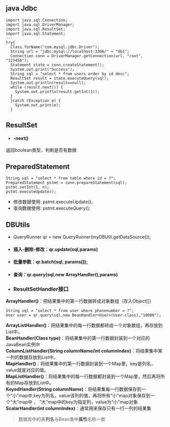 ## java Jdbc
```
import java.sql.Connection;
import java.sql.DriverManager;
import java.sql.ResultSet;
import java.sql.Statement;
···
try{
  Class.forName("com.mysql.jdbc.Driver");
  String url = "jdbc:mysql://localhost:3306/" + "db1";
  Connection conn = DriverManager.getConnection(url, "root", "123456");
  Statement state = conn.createStatement();
  System.out.print("Success");
  String sql = "select * from users order by id desc";
  ResultSet result = state.executeQuery(sql);
  System.out.println(result==null);
  while (result.next()) {
    System.out.println(result.getInt(1));
  }   
  }catch (Exception e) {
    System.out.print(e);
  }
```  

## ResultSet
* #### -next()  
返回boolean类型，判断是否有数据  

## PreparedStatement
```
String sql = "select * from table where id = ?";
PreparedStatement pstmt = conn.prepareStatement(sql);
pstmt.setInt(1, n);
pstmt.executeUpdate();
```
* 修改数据使用: pstmt.executeUpdate();
* 查询数据使用: pstmt.executeQuery();

## DBUtils
* QueryRunner qr = new QueryRunner(myDBUtil.getDataSource());
* #### 插入-删除-修改：qr.update(sql,params)
* #### 批量参数：qr.batch(sql, params[]);
* #### 查询：qr.query(sql,new ArrayHandler(),params)

* ### ResultSetHandler接口
**ArrayHandler()**：把结果集中的第一行数据转成对象数组（存入Object[]）    
```
String sql = "select * from user where phonenumber = ?";
User user = qr.query(sql,new BeanHandler<User>(User.class),"10086");
```
**ArrayListHandler()**：把结果集中的每一行数据都转成一个对象数组，再存放到List中。  
**BeanHandler(Class<T> type)**：将结果集中的第一行数据封装到一个对应的JavaBean实例中  
**ColumnListHandler(String columnName/int columnIndex)**：将结果集中某一列的数据存放到List中。  
**MapHandler()**：将结果集中的第一行数据封装到一个Map里，key是列名，value就是对应的值。  
**MapListHandler()**：将结果集中的每一行数据都封装到一个Map里，然后再将所有的Map存放到List中。  
**KeyedHandler(String columnName)**：将结果集每一行数据保存到一个“小”map中,key为列名，value该列的值，再将所有“小”map对象保存到一个“大”map中 ， “大”map中的key为指定列，value为“小”map对象  
**ScalarHandler(int columnIndex)**：通常用来保存只有一行一列的结果集
> 数据库中的表**列名**与Bean类中**属性**名称一致  
